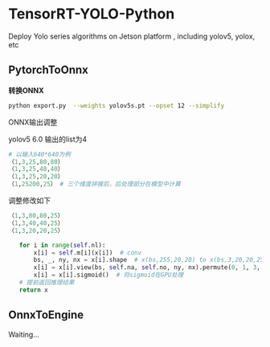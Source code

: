 # TensorRT-YOLO-Python
Deploy Yolo series algorithms on Jetson platform , including yolov5, yolox, etc

## PytorchToOnnx

**转换ONNX**

```bash
python export.py  --weights yolov5s.pt --opset 12 --simplify 
```

ONNX输出调整

yolov5 6.0 输出的list为4

```python
# 以输入640*640为例
（1,3,25,80,80）
（1,3,25,40,40）
（1,3,25,20,20）
（1,25200,25） # 三个维度拼接后，后处理部分在模型中计算
```

调整修改如下

```python
（1,3,80,80,25）
（1,3,40,40,25）
（1,3,20,20,25）
```

```python
   for i in range(self.nl):
       x[i] = self.m[i](x[i])  # conv
       bs, _, ny, nx = x[i].shape  # x(bs,255,20,20) to x(bs,3,20,20,25)
       x[i] = x[i].view(bs, self.na, self.no, ny, nx).permute(0, 1, 3, 4, 2).contiguous()
       x[i] = x[i].sigmoid()  # 将sigmoid在GPU处理
   # 提前返回推理结果
   return x
```



## OnnxToEngine

Waiting...
